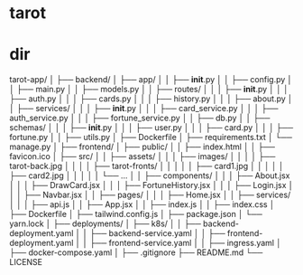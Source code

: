 # tarot

# dir
tarot-app/
│
├── backend/
│   ├── app/
│   │   ├── __init__.py
│   │   ├── config.py
│   │   ├── main.py
│   │   ├── models.py
│   │   ├── routes/
│   │   │   ├── __init__.py
│   │   │   ├── auth.py
│   │   │   ├── cards.py
│   │   │   ├── history.py
│   │   │   ├── about.py
│   │   ├── services/
│   │   │   ├── __init__.py
│   │   │   ├── card_service.py
│   │   │   ├── auth_service.py
│   │   │   ├── fortune_service.py
│   │   ├── db.py
│   │   ├── schemas/
│   │   │   ├── __init__.py
│   │   │   ├── user.py
│   │   │   ├── card.py
│   │   │   ├── fortune.py
│   │   ├── utils.py
│   ├── Dockerfile
│   ├── requirements.txt
│   └── manage.py
│
├── frontend/
│   ├── public/
│   │   ├── index.html
│   │   ├── favicon.ico
│   ├── src/
│   │   ├── assets/
│   │   │   ├── images/
│   │   │   │   ├── tarot-back.jpg
│   │   │   │   ├── tarot-fronts/
│   │   │   │   │   ├── card1.jpg
│   │   │   │   │   ├── card2.jpg
│   │   │   │   │   └── ...
│   │   ├── components/
│   │   │   ├── About.jsx
│   │   │   ├── DrawCard.jsx
│   │   │   ├── FortuneHistory.jsx
│   │   │   ├── Login.jsx
│   │   │   ├── Navbar.jsx
│   │   ├── pages/
│   │   │   ├── Home.jsx
│   │   ├── services/
│   │   │   ├── api.js
│   │   ├── App.jsx
│   │   ├── index.js
│   │   ├── index.css
│   ├── Dockerfile
│   ├── tailwind.config.js
│   ├── package.json
│   └── yarn.lock
│
├── deployments/
│   ├── k8s/
│   │   ├── backend-deployment.yaml
│   │   ├── backend-service.yaml
│   │   ├── frontend-deployment.yaml
│   │   ├── frontend-service.yaml
│   │   ├── ingress.yaml
│   ├── docker-compose.yaml
│
├── .gitignore
├── README.md
└── LICENSE
